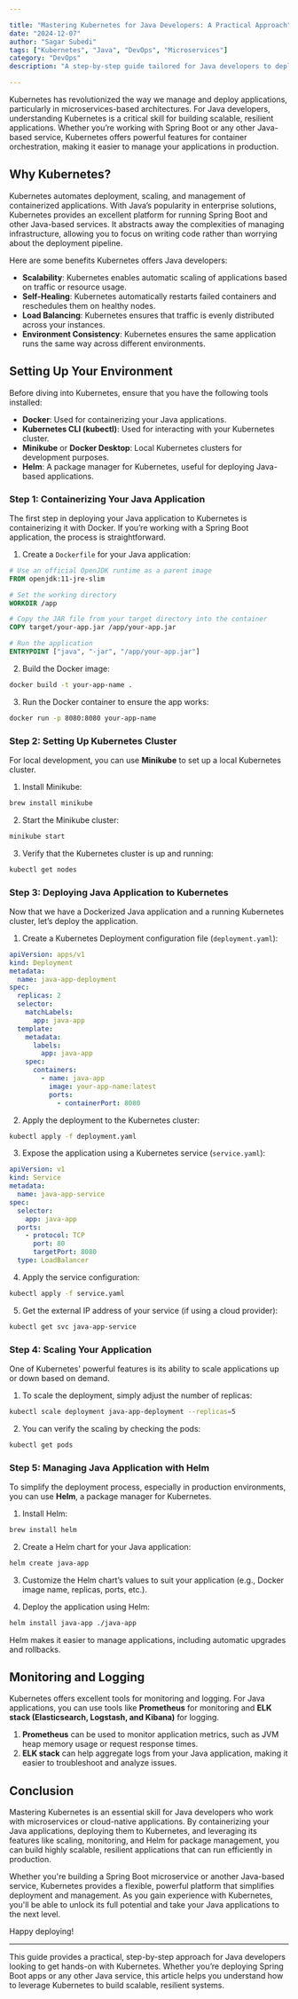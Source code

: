 ```yaml
---

title: "Mastering Kubernetes for Java Developers: A Practical Approach"  
date: "2024-12-07"  
author: "Sagar Subedi"  
tags: ["Kubernetes", "Java", "DevOps", "Microservices"]  
category: "DevOps"  
description: "A step-by-step guide tailored for Java developers to deploy and manage applications on Kubernetes with ease."

---
```


Kubernetes has revolutionized the way we manage and deploy applications, particularly in microservices-based architectures. For Java developers, understanding Kubernetes is a critical skill for building scalable, resilient applications. Whether you’re working with Spring Boot or any other Java-based service, Kubernetes offers powerful features for container orchestration, making it easier to manage your applications in production.

## Why Kubernetes?

Kubernetes automates deployment, scaling, and management of containerized applications. With Java’s popularity in enterprise solutions, Kubernetes provides an excellent platform for running Spring Boot and other Java-based services. It abstracts away the complexities of managing infrastructure, allowing you to focus on writing code rather than worrying about the deployment pipeline.

Here are some benefits Kubernetes offers Java developers:

- **Scalability**: Kubernetes enables automatic scaling of applications based on traffic or resource usage.
- **Self-Healing**: Kubernetes automatically restarts failed containers and reschedules them on healthy nodes.
- **Load Balancing**: Kubernetes ensures that traffic is evenly distributed across your instances.
- **Environment Consistency**: Kubernetes ensures the same application runs the same way across different environments.

## Setting Up Your Environment

Before diving into Kubernetes, ensure that you have the following tools installed:

- **Docker**: Used for containerizing your Java applications.
- **Kubernetes CLI (kubectl)**: Used for interacting with your Kubernetes cluster.
- **Minikube** or **Docker Desktop**: Local Kubernetes clusters for development purposes.
- **Helm**: A package manager for Kubernetes, useful for deploying Java-based applications.

### Step 1: Containerizing Your Java Application

The first step in deploying your Java application to Kubernetes is containerizing it with Docker. If you’re working with a Spring Boot application, the process is straightforward.

1. Create a `Dockerfile` for your Java application:

```Dockerfile
# Use an official OpenJDK runtime as a parent image
FROM openjdk:11-jre-slim

# Set the working directory
WORKDIR /app

# Copy the JAR file from your target directory into the container
COPY target/your-app.jar /app/your-app.jar

# Run the application
ENTRYPOINT ["java", "-jar", "/app/your-app.jar"]
```

2. Build the Docker image:

```bash
docker build -t your-app-name .
```

3. Run the Docker container to ensure the app works:

```bash
docker run -p 8080:8080 your-app-name
```

### Step 2: Setting Up Kubernetes Cluster

For local development, you can use **Minikube** to set up a local Kubernetes cluster.

1. Install Minikube:

```bash
brew install minikube
```

2. Start the Minikube cluster:

```bash
minikube start
```

3. Verify that the Kubernetes cluster is up and running:

```bash
kubectl get nodes
```

### Step 3: Deploying Java Application to Kubernetes

Now that we have a Dockerized Java application and a running Kubernetes cluster, let’s deploy the application.

1. Create a Kubernetes Deployment configuration file (`deployment.yaml`):

```yaml
apiVersion: apps/v1
kind: Deployment
metadata:
  name: java-app-deployment
spec:
  replicas: 2
  selector:
    matchLabels:
      app: java-app
  template:
    metadata:
      labels:
        app: java-app
    spec:
      containers:
        - name: java-app
          image: your-app-name:latest
          ports:
            - containerPort: 8080
```

2. Apply the deployment to the Kubernetes cluster:

```bash
kubectl apply -f deployment.yaml
```

3. Expose the application using a Kubernetes service (`service.yaml`):

```yaml
apiVersion: v1
kind: Service
metadata:
  name: java-app-service
spec:
  selector:
    app: java-app
  ports:
    - protocol: TCP
      port: 80
      targetPort: 8080
  type: LoadBalancer
```

4. Apply the service configuration:

```bash
kubectl apply -f service.yaml
```

5. Get the external IP address of your service (if using a cloud provider):

```bash
kubectl get svc java-app-service
```

### Step 4: Scaling Your Application

One of Kubernetes' powerful features is its ability to scale applications up or down based on demand.

1. To scale the deployment, simply adjust the number of replicas:

```bash
kubectl scale deployment java-app-deployment --replicas=5
```

2. You can verify the scaling by checking the pods:

```bash
kubectl get pods
```

### Step 5: Managing Java Application with Helm

To simplify the deployment process, especially in production environments, you can use **Helm**, a package manager for Kubernetes.

1. Install Helm:

```bash
brew install helm
```

2. Create a Helm chart for your Java application:

```bash
helm create java-app
```

3. Customize the Helm chart’s values to suit your application (e.g., Docker image name, replicas, ports, etc.).

4. Deploy the application using Helm:

```bash
helm install java-app ./java-app
```

Helm makes it easier to manage applications, including automatic upgrades and rollbacks.

## Monitoring and Logging

Kubernetes offers excellent tools for monitoring and logging. For Java applications, you can use tools like **Prometheus** for monitoring and **ELK stack (Elasticsearch, Logstash, and Kibana)** for logging.

1. **Prometheus** can be used to monitor application metrics, such as JVM heap memory usage or request response times.
2. **ELK stack** can help aggregate logs from your Java application, making it easier to troubleshoot and analyze issues.

## Conclusion

Mastering Kubernetes is an essential skill for Java developers who work with microservices or cloud-native applications. By containerizing your Java applications, deploying them to Kubernetes, and leveraging its features like scaling, monitoring, and Helm for package management, you can build highly scalable, resilient applications that can run efficiently in production.

Whether you're building a Spring Boot microservice or another Java-based service, Kubernetes provides a flexible, powerful platform that simplifies deployment and management. As you gain experience with Kubernetes, you'll be able to unlock its full potential and take your Java applications to the next level.

Happy deploying!

---

This guide provides a practical, step-by-step approach for Java developers looking to get hands-on with Kubernetes. Whether you’re deploying Spring Boot apps or any other Java service, this article helps you understand how to leverage Kubernetes to build scalable, resilient systems.